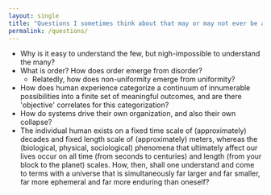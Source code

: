 ```yaml
---
layout: single
title: "Questions I sometimes think about that may or may not ever be answered"
permalink: /questions/
---
```


* Why is it easy to understand the few, but nigh-impossible to understand the many?
* What is order? How does order emerge from disorder?
  * Relatedly, how does non-uniformity emerge from uniformity?
* How does human experience categorize a continuum of innumerable possibilities into a finite set of meaningful outcomes, and are there 'objective' correlates for this categorization?
* How do systems drive their own organization, and also their own collapse?
* The individual human exists on a fixed time scale of (approximately) decades and fixed length scale of (approximately) meters, whereas the (biological, physical, sociological) phenomena that ultimately affect our lives occur on all time (from seconds to centuries) and length (from your block to the planet) scales. How, then, shall one understand and come to terms with a universe that is simultaneously far larger and far smaller, far more ephemeral and far more enduring than oneself?
